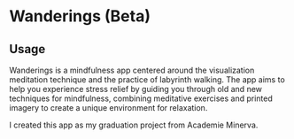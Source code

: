# Wanderings (Beta)
## Usage
Wanderings is a mindfulness app centered around the visualization meditation technique and the practice of labyrinth walking.  The app aims to help you experience stress relief by guiding you through old and new techniques for mindfulness, combining meditative exercises and printed imagery to create a unique environment for relaxation.  

I created this app as my graduation project from Academie Minerva.  